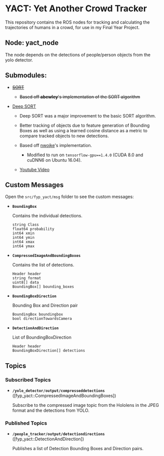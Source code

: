 # YACT: Yet Another Crowd Tracker

This repository contains the ROS nodes for tracking and calculating the trajectories of humans in a crowd, for use in my Final Year Project.

## Node: yact_node

The node depends on the detections of people/person objects from the yolo detector.

## Submodules:

* ~~[SORT](https://github.com/alaksana96/sort/tree/master)~~
    * ~~Based off __abewley__'s implementation of the SORT algorithm~~

* [Deep SORT](https://github.com/alaksana96/deep_sort/tree/master)
    * Deep SORT was a major improvement to the basic SORT algorithm.
    * Better tracking of objects due to feature generation of Bounding Boxes as well as using a learned cosine distance as a metric to compare tracked objects to new detections.
    * Based off [nwojke](https://github.com/nwojke)'s implementation.
        * Modified to run on ``tensorflow-gpu==1.4.0`` (CUDA 8.0 and cuDNN6 on Ubuntu 16.04).

    * [Youtube Video](https://youtu.be/1Br1ZKIr9FY)

## Custom Messages

Open the ``src/fyp_yact/msg`` folder to see the custom messages:

* **`BoundingBox`** 

    Contains the individual detections.

    ```
    string Class
    float64 probability
    int64 xmin
    int64 ymin
    int64 xmax
    int64 ymax
    ```

* **`CompressedImageAndBoundingBoxes`** 

    Contains the list of detections.

    ```
    Header header
    string format
    uint8[] data
    BoundingBox[] bounding_boxes
    ```

* **`BoundingBoxDirection`** 

    Bounding Box and Direction pair

    ```
    BoundingBox boundingbox
    bool directionTowardsCamera
    ```

* **`DetectionAndDirection`** 

    List of BoundingBoxDirection

    ```
    Header header
    BoundingBoxDirection[] detections
    ```

## Topics

### Subscribed Topics

* **`/yolo_detector/output/compresseddetections`** ([fyp_yact::CompressedImageAndBoundingBoxes])

    Subscribe to the compressed image topic from the Hololens in the JPEG format and the detections from YOLO.

### Published Topics

* **`/people_tracker/output/detectiondirections`** ([fyp_yact::DetectionAndDirection])

    Publishes a list of Detection Bounding Boxes and Direction pairs.